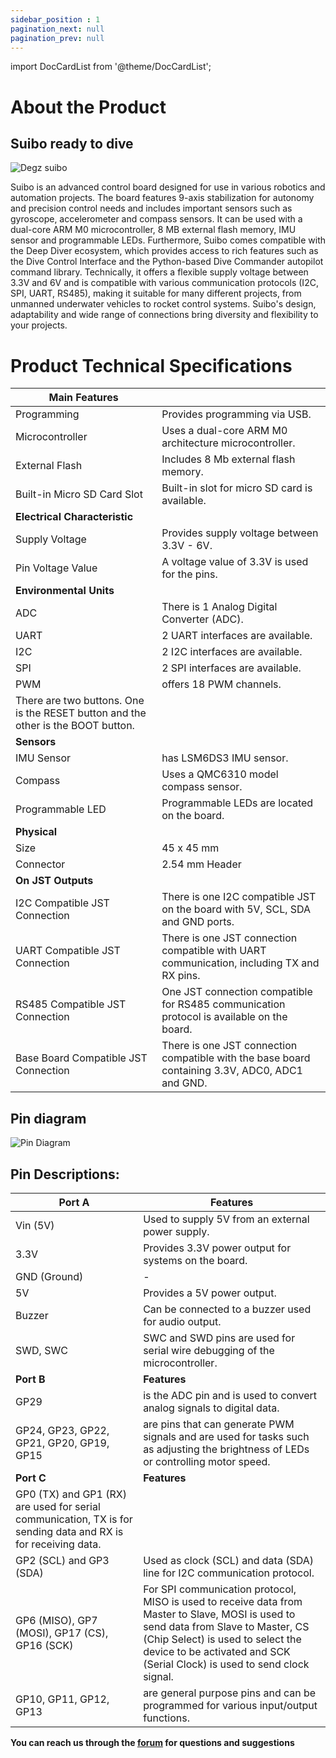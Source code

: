 ```yaml
---
sidebar_position : 1
pagination_next: null
pagination_prev: null
---
```


import DocCardList from '@theme/DocCardList';

# About the Product

## Suibo ready to dive



![Degz suibo](./image/suibo-kontrol-karti-1.jpg)


Suibo is an advanced control board designed for use in various robotics and automation projects. The board features 9-axis stabilization for autonomy and precision control needs and includes important sensors such as gyroscope, accelerometer and compass sensors. It can be used with a dual-core ARM M0 microcontroller, 8 MB external flash memory, IMU sensor and programmable LEDs. Furthermore, Suibo comes compatible with the Deep Diver ecosystem, which provides access to rich features such as the Dive Control Interface and the Python-based Dive Commander autopilot command library. Technically, it offers a flexible supply voltage between 3.3V and 6V and is compatible with various communication protocols (I2C, SPI, UART, RS485), making it suitable for many different projects, from unmanned underwater vehicles to rocket control systems. Suibo's design, adaptability and wide range of connections bring diversity and flexibility to your projects.




# Product Technical Specifications


| Main Features | |
|----------------------------|--------------------------------------------------------------------------------------------------------------------------------------------------------------------------------------------------------------------------------------------|
|Programming| Provides programming via USB.
|Microcontroller| Uses a dual-core ARM M0 architecture microcontroller.
|External Flash| Includes 8 Mb external flash memory.
|Built-in Micro SD Card Slot | Built-in slot for micro SD card is available.
| **Electrical Characteristic** |                                                                                                                                                                  
| Supply Voltage | Provides supply voltage between 3.3V - 6V.
| Pin Voltage Value | A voltage value of 3.3V is used for the pins.
| **Environmental Units** |                                       
|ADC| There is 1 Analog Digital Converter (ADC).
|UART| 2 UART interfaces are available.
|I2C| 2 I2C interfaces are available.|
|SPI| 2 SPI interfaces are available.
|PWM| offers 18 PWM channels.
|There are two buttons. One is the RESET button and the other is the BOOT button.
| **Sensors** |                                                                                                                                                                                                                              
|IMU Sensor| has LSM6DS3 IMU sensor.
|Compass| Uses a QMC6310 model compass sensor.
|Programmable LED| Programmable LEDs are located on the board.
|**Physical** |                                       
|Size| 45 x 45 mm |
|Connector| 2.54 mm Header |
|**On JST Outputs** |                                        
|I2C Compatible JST Connection | There is one I2C compatible JST on the board with 5V, SCL, SDA and GND ports.
|UART Compatible JST Connection| There is one JST connection compatible with UART communication, including TX and RX pins.
|RS485 Compatible JST Connection| One JST connection compatible for RS485 communication protocol is available on the board.
|Base Board Compatible JST Connection| There is one JST connection compatible with the base board containing 3.3V, ADC0, ADC1 and GND.



## Pin diagram


![Pin Diagram](./image/suibo.png)

 ## Pin Descriptions:




 
|Port A | Features |
|----------------------------|--------------------------------------------------------------------------------------------------------------------------------------------------------------------------------------------------------------------------------------------|
|Vin (5V)| Used to supply 5V from an external power supply.
|3.3V | Provides 3.3V power output for systems on the board.|
|GND (Ground)| -|
|5V| Provides a 5V power output.
|Buzzer| Can be connected to a buzzer used for audio output.
|SWD, SWC | SWC and SWD pins are used for serial wire debugging of the microcontroller.
|**Port B** | **Features** |                                                                                            
| GP29 | is the ADC pin and is used to convert analog signals to digital data.
|GP24, GP23, GP22, GP21, GP20, GP19, GP15| are pins that can generate PWM signals and are used for tasks such as adjusting the brightness of LEDs or controlling motor speed. |                                                                                         
|**Port C** | **Features**                                                                                               
|GP0 (TX) and GP1 (RX) are used for serial communication, TX is for sending data and RX is for receiving data.
|GP2 (SCL) and GP3 (SDA)| Used as clock (SCL) and data (SDA) line for I2C communication protocol.
|GP6 (MISO), GP7 (MOSI), GP17 (CS), GP16 (SCK)| For SPI communication protocol, MISO is used to receive data from Master to Slave, MOSI is used to send data from Slave to Master, CS (Chip Select) is used to select the device to be activated and SCK (Serial Clock) is used to send clock signal.
|GP10, GP11, GP12, GP13| are general purpose pins and can be programmed for various input/output functions. |  




**You can reach us through the [forum](https://forum.degzrobotics.com/) for questions and suggestions**
<DocCardList />
